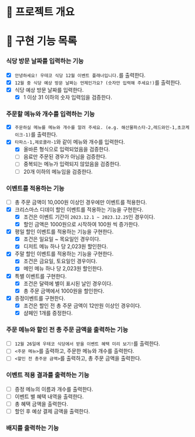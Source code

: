 # 💪 프로젝트 개요

# 📝 구현 기능 목록

### 식당 방문 날짜를 입력하는 기능

- [x] `안녕하세요! 우테코 식당 12월 이벤트 플래너입니다.`를 출력한다.
- [x] `12월 중 식당 예상 방문 날짜는 언제인가요? (숫자만 입력해 주세요!)`를 출력한다.
- [x] 식당 예상 방문 날짜를 입력한다.
    - [x] 1 이상 31 이하의 숫자 입력임을 검증한다.

### 주문할 메뉴와 개수를 입력하는 기능

- [x] `주문하실 메뉴를 메뉴와 개수를 알려 주세요. (e.g. 해산물파스타-2,레드와인-1,초코케이크-1)`를 출력한다.
- [x] `타파스-1,제로콜라-1`와 같이 메뉴와 개수를 입력한다.
    - [x] 올바른 형식으로 입력되었음을 검증한다.
    - [ ] 음료만 주문된 경우가 아님을 검증한다.
    - [ ] 중복되는 메뉴가 입력되지 않았음을 검증한다.
    - [ ] 20개 이하의 메뉴임을 검증한다.

### 이벤트를 적용하는 기능

- [ ] 총 주문 금액이 10,000원 이상인 경우에만 이벤트를 적용한다.
- [x] 크리스마스 디데이 할인 이벤트를 적용하는 기능을 구현한다.
    - [x]  조건은 이벤트 기간이 `2023.12.1 ~ 2023.12.25`인 경우이다.
    - [x] 할인 금액은 1000원으로 시작하여 100원 씩 증가한다.
- [x] 평일 할인 이벤트를 적용하는 기능을 구현한다.
    - [x] 조건은 일요일 ~ 목요일인 경우이다.
    - [x] 디저트 메뉴 하나 당 2,023원 할인한다.
- [x] 주말 할인 이벤트를 적용하는 기능을 구현한다.
    - [x] 조건은 금요일, 토요일인 경우이다.
    - [x] 메인 메뉴 하나 당 2,023원 할인한다.
- [x] 특별 이벤트를 구현한다.
    - [x] 조건은 달력에 별이 표시된 날인 경우이다.
    - [x] 총 주문 금액에서 1000원을 할인한다.
- [x] 증정이벤트를 구현한다.
    - [x] 조건은 할인 전 총 주문 금액이 12만원 이상인 경우이다.
    - [x] 샴페인 1개를 증정한다.

### 주문 메뉴와 할인 전 총 주문 금액을 출력하는 기능

- [ ] `12월 26일에 우테코 식당에서 받을 이벤트 혜택 미리 보기!`를 출력한다.
- [ ] `<주문 메뉴>`를 출력하고, 주문한 메뉴와 개수를 출력한다.
- [ ] `<할인 전 총주문 금액>`를 출력하고, 총 주문 금액을 출력한다.

### 이벤트 적용 결과를 출력하는 기능

- [ ] 증정 메뉴의 이름과 개수를 출력한다.
- [ ] 이벤트 별 혜택 내역을 출력한다.
- [ ] 총 혜택 금액을 출력한다.
- [ ] 할인 후 예상 결제 금액을 출력한다.

### 배지를 출력하는 기능 
